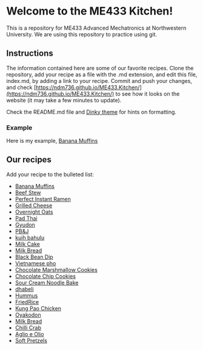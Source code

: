 # Welcome to the ME433 Kitchen!
This is a repository for ME433 Advanced Mechatronics at Northwestern University. We are using this repository to practice using git.

## Instructions
The information contained here are some of our favorite recipes. Clone the repository, add your recipe as a file with the .md extension, and edit this file, index.md, by adding a link to your recipe. Commit and push your changes, and check [https://ndm736.github.io/ME433.Kitchen/](https://ndm736.github.io/ME433.Kitchen/) to see how it looks on the website (it may take a few minutes to update).

Check the README.md file and [Dinky theme](https://pages-themes.github.io/dinky/) for hints on formatting.

### Example
Here is my example, [Banana Muffins](./recipes/bananamuffins.html)

## Our recipes
Add your recipe to the bulleted list:
- [Banana Muffins](./recipes/bananamuffins.html) <!--- The link ends in html even though the file ends in .md -->
- [Beef Stew](./recipes/beefstew.html)
- [Perfect Instant Ramen](./recipes/perfectramen.html)
- [Grilled Cheese](./recipes/grilledcheese.html)
- [Overnight Oats](./recipes/overnightoats.html)
- [Pad Thai](./recipes/PadThai.html)
- [Gyudon](./recipes/gyudon.html)
- [PB&J](./recipes/PB&J.html)
- [kuih bahulu](./recipes/kuihbahulu.html)
- [Milk Cake](./recipes/milkcake.html)
- [Milk Bread](./recipes/oyakodon.html)
- [Black Bean Dip](./recipes/blackbean_dip.html)
- [Vietnamese pho](./recipes/VietnamesePho.html)
- [Chocolate Marshmallow Cookies](./recipes/chocolatemarshmallow.html)
- [Chocolate Chip Cookies](./recipes/chocolatechipcookies.html)
- [Sour Cream Noodle Bake](./recipes/noodlebake.html)
- [dhabeli](./recipes/dhabeli.html)
- [Hummus](./recipes/hummus.html)
- [FriedRice](./recipes/FriedRice.html)
- [Kung Pao Chicken](./recipes/kungpaochicken.html)
- [Oyakodon](./recipes/oyakodon.html)
- [Milk Bread](./recipes/milkbread.html)
- [Chilli Crab](./recipes/chillicrab.html)
- [Aglio e Olio](./recipes/AglioEOlio.html)
- [Soft Pretzels](./recipes/softPretzels.html)

